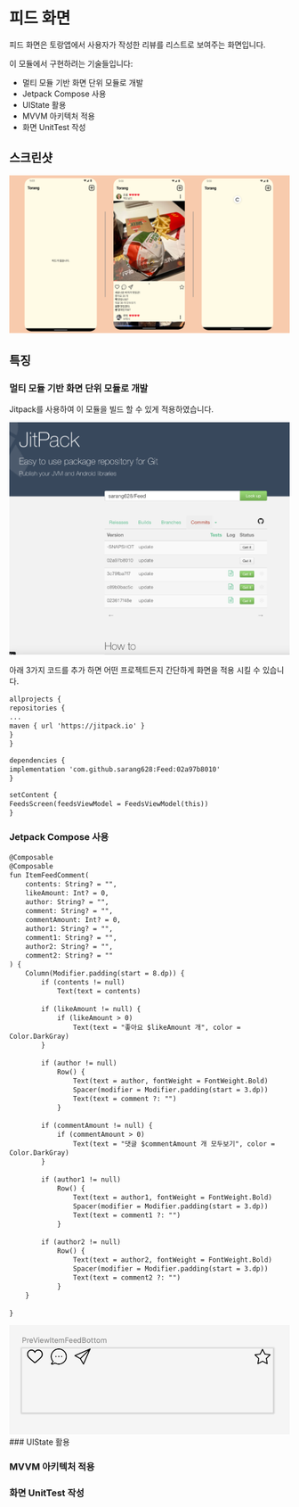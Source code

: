 # 피드 화면

피드 화면은 토랑앱에서 사용자가 작성한 리뷰를 리스트로 보여주는 화면입니다.

이 모듈에서 구현하려는 기술들입니다:

* 멀티 모듈 기반 화면 단위 모듈로 개발
* Jetpack Compose 사용
* UIState 활용
* MVVM 아키텍처 적용
* 화면 UnitTest 작성

## 스크린샷

<img src="screenshots/feed.png"/>

## 특징

### 멀티 모듈 기반 화면 단위 모듈로 개발

Jitpack를 사용하여 이 모듈을 빌드 할 수 있게 적용하였습니다.

<img src="screenshots/jitpack.png"/>

아래 3가지 코드를 추가 하면 어떤 프로젝트든지 간단하게 화면을 적용 시킬 수 있습니다.

```
allprojects {
repositories {
...
maven { url 'https://jitpack.io' }
}
}
```

```
dependencies {
implementation 'com.github.sarang628:Feed:02a97b8010'
}
```

```
setContent {
FeedsScreen(feedsViewModel = FeedsViewModel(this))
}
```

### Jetpack Compose 사용

```
@Composable
@Composable
fun ItemFeedComment(
    contents: String? = "",
    likeAmount: Int? = 0,
    author: String? = "",
    comment: String? = "",
    commentAmount: Int? = 0,
    author1: String? = "",
    comment1: String? = "",
    author2: String? = "",
    comment2: String? = ""
) {
    Column(Modifier.padding(start = 8.dp)) {
        if (contents != null)
            Text(text = contents)

        if (likeAmount != null) {
            if (likeAmount > 0)
                Text(text = "좋아요 $likeAmount 개", color = Color.DarkGray)
        }

        if (author != null)
            Row() {
                Text(text = author, fontWeight = FontWeight.Bold)
                Spacer(modifier = Modifier.padding(start = 3.dp))
                Text(text = comment ?: "")
            }

        if (commentAmount != null) {
            if (commentAmount > 0)
                Text(text = "댓글 $commentAmount 개 모두보기", color = Color.DarkGray)
        }

        if (author1 != null)
            Row() {
                Text(text = author1, fontWeight = FontWeight.Bold)
                Spacer(modifier = Modifier.padding(start = 3.dp))
                Text(text = comment1 ?: "")
            }

        if (author2 != null)
            Row() {
                Text(text = author2, fontWeight = FontWeight.Bold)
                Spacer(modifier = Modifier.padding(start = 3.dp))
                Text(text = comment2 ?: "")
            }
    }

}
```
<img src="screenshots/feed_bottom.png"/>
### UIState 활용

### MVVM 아키텍처 적용

### 화면 UnitTest 작성
